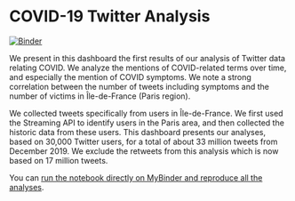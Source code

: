 # COVID-19 Twitter Analysis

[![Binder](https://mybinder.org/badge_logo.svg)](https://mybinder.org/v2/gh/InteractionDataLab/covid-twitter-analysis/master?filepath=notebooks%2Fcovid-analyses.ipynb)

We present in this dashboard the first results of our analysis of Twitter data relating COVID. We analyze the mentions of COVID-related terms over time, and especially the mention of COVID symptoms. We note a strong correlation between the number of tweets including symptoms and the number of victims in Île-de-France (Paris region).

We collected tweets specifically from users in Île-de-France. We first used the Streaming API to identify users in the Paris area, and then collected the historic data from these users. This dashboard presents our analyses, based on 30,000 Twitter users, for a total of about 33 million tweets from December 2019. We exclude the retweets from this analysis which is now based on 17 million tweets.

You can [run the notebook directly on MyBinder and reproduce all the analyses](https://mybinder.org/v2/gh/InteractionDataLab/covid-twitter-analysis/master?filepath=notebooks%2Fcovid-analyses.ipynb).
